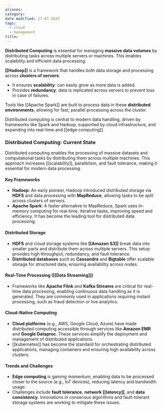 ```yaml
---
aliases: 
category: 
date modified: 27-07-2025
tags:
  - cloud
  - management
title:
---
```

**Distributed Computing** is essential for managing **massive data volumes** by distributing tasks across multiple servers or machines. This enables scalability and efficient data processing.

**[[Hadoop]]** is a framework that handles both data storage and processing across **clusters of servers**:
  - It ensures **scalability**: can easily grow as more data is added.
  - Provides **redundancy**: data is replicated across servers to prevent loss in case of failures.

Tools like [[Apache Spark]] are built to process data in these **distributed environments**, allowing for fast, parallel processing across the cluster.

Distributed computing is central to modern data handling, driven by frameworks like Spark and Hadoop, supported by cloud infrastructure, and expanding into real-time and [[edge computing]].
### Distributed Computing: Current State

Distributed computing enables the processing of massive datasets and computational tasks by distributing them across multiple machines. This approach increases [[scalability]], parallelism, and fault tolerance, making it essential for modern data processing.
#### Key Frameworks

- **Hadoop**: An early pioneer, Hadoop introduced distributed storage via **HDFS** and data processing with **MapReduce**, allowing tasks to be split across clusters of servers.
- **Apache Spark**: A faster alternative to MapReduce, Spark uses in-memory computing for real-time, iterative tasks, improving speed and efficiency. It has become the leading tool for distributed data processing.

#### Distributed Storage

- **HDFS** and cloud storage systems like **[[Amazon S3]]** break data into smaller parts and distribute them across multiple servers. This setup provides high throughput, redundancy, and fault tolerance.
- **Distributed databases** such as **Cassandra** and **Bigtable** offer scalable storage for structured data, ensuring availability across nodes.

#### Real-Time Processing ([[Data Streaming]])

- Frameworks like **Apache Flink** and **Kafka Streams** are critical for real-time data processing, enabling continuous data handling as it is generated. They are commonly used in applications requiring instant processing, such as fraud detection or live analytics.

#### Cloud-Native Computing

- **Cloud platforms** (e.g., AWS, Google Cloud, Azure) have made distributed computing accessible through services like **Amazon EMR** and **Google Dataproc**. These services simplify the deployment and management of distributed applications.
- [[kubernetes]] has become the standard for orchestrating distributed applications, managing containers and ensuring high availability across clusters.

#### Trends and Challenges

- **Edge computing** is gaining momentum, enabling data to be processed closer to the source (e.g., IoT devices), reducing latency and bandwidth usage.
- Challenges include **fault tolerance**, **network [[latency]]**, and **data consistency**. Innovations in consensus algorithms and fault-tolerant storage systems are working to mitigate these issues.
